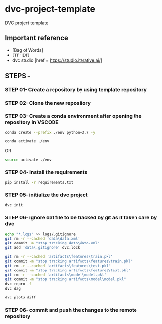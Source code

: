 # dvc-project-template
DVC project template

## Important reference
* [Bag of Words]
* [TF-IDF]
* dvc studio [href = https://studio.iterative.ai/]

## STEPS -

### STEP 01- Create a repository by using template repository

### STEP 02- Clone the new repository

### STEP 03- Create a conda environment after opening the repository in VSCODE

```bash
conda create --prefix ./env python=3.7 -y
```

```bash
conda activate ./env
```
OR
```bash
source activate ./env
```

### STEP 04- install the requirements
```bash
pip install -r requirements.txt
```

### STEP 05- initialize the dvc project
```bash
dvc init
```

### STEP 06- ignore dat file to be tracked by git as it taken care by dvc
```bash
echo "*.logs" >> logs/.gitignore
git rm -r --cached 'data\data.xml'
git commit -m "stop tracking data\data.xml"
git add 'data\.gitignore' dvc.lock

git rm -r --cached 'artifacts\features\train.pkl'
git commit -m "stop tracking artifacts\features\train.pkl"
git rm -r --cached 'artifacts\features\test.pkl'
git commit -m "stop tracking artifacts\features\test.pkl"
git rm -r --cached 'artifacts\model\model.pkl'
git commit -m "stop tracking artifacts\model\model.pkl"
dvc repro -f
dvc dag

dvc plots diff

```

### STEP 06- commit and push the changes to the remote repository


